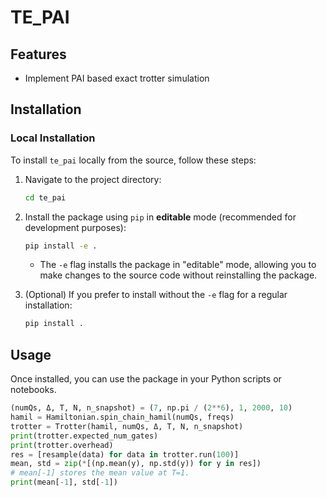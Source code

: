 # TE_PAI

## Features

- Implement PAI based exact trotter simulation

## Installation

### Local Installation

To install `te_pai` locally from the source, follow these steps:

1. Navigate to the project directory:

   ```bash
   cd te_pai
   ```

2. Install the package using `pip` in **editable** mode (recommended for development purposes):

   ```bash
   pip install -e .
   ```

   - The `-e` flag installs the package in "editable" mode, allowing you to make changes to the source code without reinstalling the package.

3. (Optional) If you prefer to install without the `-e` flag for a regular installation:
   ```bash
   pip install .
   ```

## Usage

Once installed, you can use the package in your Python scripts or notebooks.

```python
(numQs, Δ, T, N, n_snapshot) = (7, np.pi / (2**6), 1, 2000, 10)
hamil = Hamiltonian.spin_chain_hamil(numQs, freqs)
trotter = Trotter(hamil, numQs, Δ, T, N, n_snapshot)
print(trotter.expected_num_gates)
print(trotter.overhead)
res = [resample(data) for data in trotter.run(100)]
mean, std = zip(*[(np.mean(y), np.std(y)) for y in res])
# mean[-1] stores the mean value at T=1.
print(mean[-1], std[-1])
```

